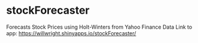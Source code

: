 # stockForecaster
Forecasts Stock Prices using Holt-Winters from Yahoo Finance Data
Link to app: https://willwright.shinyapps.io/stockForecaster/
